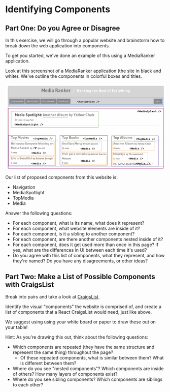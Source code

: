 # Identifying Components

## Part One: Do you Agree or Disagree
In this exercise, we will go through a popular website and brainstorm how to break down the web application into components.

To get you started, we've done an example of this using a MediaRanker application.

Look at this screenshot of a MediaRanker application (the site in black and white). We've outline the components in colorful boxes and titles.

![Media Ranker as Components](../images/media-ranker-components.png)
<!-- https://docs.google.com/drawings/d/1zWLaZfPatvVE7cFS2qdpnOLgsyW45ZJP1YDEGWECi7g/edit -->

Our list of proposed components from this website is:

- Navigation
- MediaSpotlight
- TopMedia
- Media

Answer the following questions:

- For each component, what is its name, what does it represent?
- For each component, what website elements are inside of it?
- For each component, is it a sibling to another component?
- For each component, are there another components nested inside of it?
- For each component, does it get used more than once in this page? If yes, what are the differences in UI between each time it's used?
- Do you agree with this list of components, what they represent, and how they're named? Do you have any disagreements, or other ideas?

## Part Two: Make a List of Possible Components with CraigsList

Break into pairs and take a look at [CraigsList](https://seattle.craigslist.org/).

Identify the visual "components" the website is comprised of, and create a list of components that a React CraigsList would need, just like above.

We suggest using using your white board or paper to draw these out on your table!

Hint: As you're drawing this out, think about the following questions:

- Which components are repeated (they have the same structure and represent the same thing) throughout the page?
  - Of these repeated components, what is similar between them? What is different between them?
- Where do you see "nested components"? Which components are inside of others? How many layers of components exist?
- Where do you see sibling components? Which components are siblings to each other?
